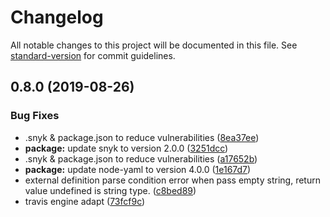 # Changelog

All notable changes to this project will be documented in this file. See [standard-version](https://github.com/conventional-changelog/standard-version) for commit guidelines.

## 0.8.0 (2019-08-26)


### Bug Fixes

* .snyk & package.json to reduce vulnerabilities ([8ea37ee](https://github.com/coco-platform/webpack-plugin-inject-external/commit/8ea37ee))
* **package:** update snyk to version 2.0.0 ([3251dcc](https://github.com/coco-platform/webpack-plugin-inject-external/commit/3251dcc))
* .snyk & package.json to reduce vulnerabilities ([a17652b](https://github.com/coco-platform/webpack-plugin-inject-external/commit/a17652b))
* **package:** update node-yaml to version 4.0.0 ([1e167d7](https://github.com/coco-platform/webpack-plugin-inject-external/commit/1e167d7))
* external definition parse condition error when pass empty string, return value undefined is string type. ([c8bed89](https://github.com/coco-platform/webpack-plugin-inject-external/commit/c8bed89))
* travis engine adapt ([73fcf9c](https://github.com/coco-platform/webpack-plugin-inject-external/commit/73fcf9c))
